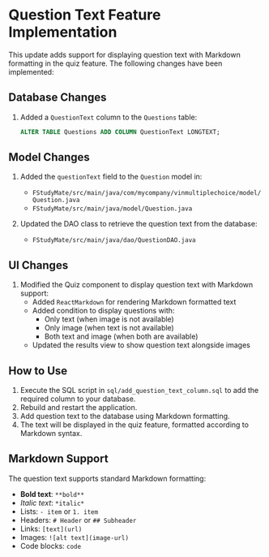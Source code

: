 # Question Text Feature Implementation

This update adds support for displaying question text with Markdown formatting in the quiz feature. The following changes have been implemented:

## Database Changes

1. Added a `QuestionText` column to the `Questions` table:
   ```sql
   ALTER TABLE Questions ADD COLUMN QuestionText LONGTEXT;
   ```

## Model Changes

1. Added the `questionText` field to the `Question` model in:
   - `FStudyMate/src/main/java/com/mycompany/vinmultiplechoice/model/Question.java`
   - `FStudyMate/src/main/java/model/Question.java`

2. Updated the DAO class to retrieve the question text from the database:
   - `FStudyMate/src/main/java/dao/QuestionDAO.java`

## UI Changes

1. Modified the Quiz component to display question text with Markdown support:
   - Added `ReactMarkdown` for rendering Markdown formatted text
   - Added condition to display questions with:
     - Only text (when image is not available)
     - Only image (when text is not available)
     - Both text and image (when both are available)
   - Updated the results view to show question text alongside images

## How to Use

1. Execute the SQL script in `sql/add_question_text_column.sql` to add the required column to your database.
2. Rebuild and restart the application.
3. Add question text to the database using Markdown formatting.
4. The text will be displayed in the quiz feature, formatted according to Markdown syntax.

## Markdown Support

The question text supports standard Markdown formatting:
- **Bold text**: `**bold**`
- *Italic text*: `*italic*`
- Lists: `- item` or `1. item`
- Headers: `# Header` or `## Subheader`
- Links: `[text](url)`
- Images: `![alt text](image-url)`
- Code blocks: ``` code ``` 